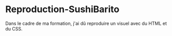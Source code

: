 # Reproduction-SushiBarito

Dans le cadre de ma formation, j'ai dû reproduire un visuel avec du HTML et du CSS.

